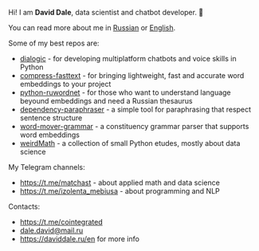 Hi! I am __David Dale__, data scientist and chatbot developer. 👋

You can read more about me in [Russian](https://daviddale.ru/) or [English](https://daviddale.ru/en).

Some of my best repos are:

* [dialogic](https://github.com/avidale/dialogic) - for developing multiplatform chatbots and voice skills in Python
* [compress-fasttext](https://github.com/avidale/compress-fasttext) - for bringing lightweight, fast and accurate word embeddings to your project
* [python-ruwordnet](https://github.com/avidale/python-ruwordnet) - for those who want to understand language beyound embeddings and need a Russian thesaurus
* [dependency-paraphraser](https://github.com/avidale/dependency-paraphraser) - a simple tool for paraphrasing that respect sentence structure
* [word-mover-grammar](https://github.com/avidale/word-mover-grammar) - a constituency grammar parser that supports word embeddings
* [weirdMath](https://github.com/avidale/weirdMath) - a collection of small Python etudes, mostly about data science

My Telegram channels:
* https://t.me/matchast - about applied math and data science
* https://t.me/izolenta_mebiusa - about programming and NLP

Contacts:
* https://t.me/cointegrated
* dale.david@mail.ru
* https://daviddale.ru/en for more info

<!--
**avidale/avidale** is a ✨ _special_ ✨ repository because its `README.md` (this file) appears on your GitHub profile.

Here are some ideas to get you started:

- 🔭 I’m currently working on ...
- 🌱 I’m currently learning ...
- 👯 I’m looking to collaborate on ...
- 🤔 I’m looking for help with ...
- 💬 Ask me about ...
- 📫 How to reach me: ...
- 😄 Pronouns: ...
- ⚡ Fun fact: ...
-->

